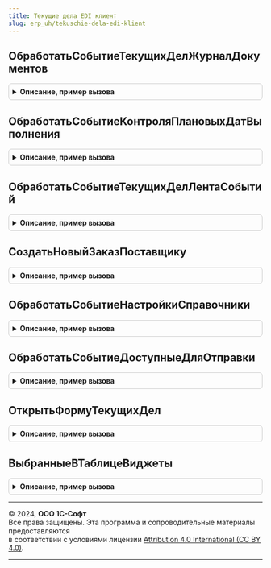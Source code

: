 ```yaml
---
title: Текущие дела EDI клиент
slug: erp_uh/tekuschie-dela-edi-klient
---
```



## ОбработатьСобытиеТекущихДелЖурналДокументов
<details style="margin: 1em 0; padding: 0.5em; border: 1px solid #ccc; border-radius: 6px;">

<summary style="font-weight: bold; cursor: pointer;">Описание, пример вызова</summary>

```bsl

Процедура ОбработатьСобытиеТекущихДелЖурналДокументов(Форма, НавигационнаяСсылкаФорматированнойСтроки) Экспорт
```

Пример вызова
```bsl
ТекущиеДелаEDIКлиент.ОбработатьСобытиеТекущихДелЖурналДокументов(Форма, НавигационнаяСсылкаФорматированнойСтроки) 
```
</details>

## ОбработатьСобытиеКонтроляПлановыхДатВыполнения
<details style="margin: 1em 0; padding: 0.5em; border: 1px solid #ccc; border-radius: 6px;">

<summary style="font-weight: bold; cursor: pointer;">Описание, пример вызова</summary>

```bsl

Процедура ОбработатьСобытиеКонтроляПлановыхДатВыполнения(Форма, НавигационнаяСсылкаФорматированнойСтроки) Экспорт
```

Пример вызова
```bsl
ТекущиеДелаEDIКлиент.ОбработатьСобытиеКонтроляПлановыхДатВыполнения(Форма, НавигационнаяСсылкаФорматированнойСтроки) 
```
</details>

## ОбработатьСобытиеТекущихДелЛентаСобытий
<details style="margin: 1em 0; padding: 0.5em; border: 1px solid #ccc; border-radius: 6px;">

<summary style="font-weight: bold; cursor: pointer;">Описание, пример вызова</summary>

```bsl

Процедура ОбработатьСобытиеТекущихДелЛентаСобытий(Форма, НавигационнаяСсылкаФорматированнойСтроки) Экспорт
```

Пример вызова
```bsl
ТекущиеДелаEDIКлиент.ОбработатьСобытиеТекущихДелЛентаСобытий(Форма, НавигационнаяСсылкаФорматированнойСтроки) 
```
</details>

## СоздатьНовыйЗаказПоставщику
<details style="margin: 1em 0; padding: 0.5em; border: 1px solid #ccc; border-radius: 6px;">

<summary style="font-weight: bold; cursor: pointer;">Описание, пример вызова</summary>

```bsl

Процедура СоздатьНовыйЗаказПоставщику() Экспорт
```

Пример вызова
```bsl
ТекущиеДелаEDIКлиент.СоздатьНовыйЗаказПоставщику() 
```
</details>

## ОбработатьСобытиеНастройкиСправочники
<details style="margin: 1em 0; padding: 0.5em; border: 1px solid #ccc; border-radius: 6px;">

<summary style="font-weight: bold; cursor: pointer;">Описание, пример вызова</summary>

```bsl

Процедура ОбработатьСобытиеНастройкиСправочники(Форма, НавигационнаяСсылкаФорматированнойСтроки) Экспорт
```

Пример вызова
```bsl
ТекущиеДелаEDIКлиент.ОбработатьСобытиеНастройкиСправочники(Форма, НавигационнаяСсылкаФорматированнойСтроки) 
```
</details>

## ОбработатьСобытиеДоступныеДляОтправки
<details style="margin: 1em 0; padding: 0.5em; border: 1px solid #ccc; border-radius: 6px;">

<summary style="font-weight: bold; cursor: pointer;">Описание, пример вызова</summary>

```bsl

Процедура ОбработатьСобытиеДоступныеДляОтправки(Форма, ТипДокументаEDI) Экспорт
```

Пример вызова
```bsl
ТекущиеДелаEDIКлиент.ОбработатьСобытиеДоступныеДляОтправки(Форма, ТипДокументаEDI) 
```
</details>

## ОткрытьФормуТекущихДел
<details style="margin: 1em 0; padding: 0.5em; border: 1px solid #ccc; border-radius: 6px;">

<summary style="font-weight: bold; cursor: pointer;">Описание, пример вызова</summary>

```bsl

Процедура ОткрытьФормуТекущихДел() Экспорт
```

Пример вызова
```bsl
ТекущиеДелаEDIКлиент.ОткрытьФормуТекущихДел() 
```
</details>

## ВыбранныеВТаблицеВиджеты
<details style="margin: 1em 0; padding: 0.5em; border: 1px solid #ccc; border-radius: 6px;">

<summary style="font-weight: bold; cursor: pointer;">Описание, пример вызова</summary>

```bsl

// Получает из таблицы информации о виджетах выбранные пользователем виджетом
//
// Параметры:
// 	ТаблицаВиджетов - ТаблицаЗначений - таблица с информацией о виджетах.
// Возвращаемое значение:
// 	Массив - выбранные виджеты
//
Функция ВыбранныеВТаблицеВиджеты(ТаблицаВиджетов) Экспорт
```

Пример вызова
```bsl
Результат = ТекущиеДелаEDIКлиент.ВыбранныеВТаблицеВиджеты(ТаблицаВиджетов) 
```
</details>

---

© 2024, **ООО 1С-Софт**  
Все права защищены. Эта программа и сопроводительные материалы предоставляются  
в соответствии с условиями лицензии [Attribution 4.0 International (CC BY 4.0)](https://creativecommons.org/licenses/by/4.0/legalcode).

---
